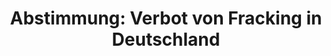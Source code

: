 ---
layout: abstimmung
title: "Abstimmung: Verbot von Fracking in Deutschland"
categories:
 - Wirtschaft
 - Energie
 - Umwelt
 - Naturschutz 
 - Technik
tags:
 - Fossile Energie
 - Fracking
 - Gesundheit
 - Umwelt
abstimmung:
 legislaturperiode: 18
 bundestagssitzung: 167
 abstimmung: 2
links:
 - title: https://www.bundestag.de/parlament/plenum/abstimmung/abstimmung?id=393
   url: https://www.bundestag.de/parlament/plenum/abstimmung/abstimmung?id=393
 - title: http://www.abgeordnetenwatch.de/fracking_verbot-1105-790.html
   url: http://www.abgeordnetenwatch.de/fracking_verbot-1105-790.html
data:
 - title: Abstimmungsergebnis 20160428_2-data.pdf
   url: /res/abstimmungsliste/20160428_2-data.pdf
 - title: Abstimmungsergebnis 20160428_2_xls-data.csv
   url: /res/abstimmungsliste/analyses/20160428_2_xls-data.csv
documents:
 - title: Drucksache 18/04810.pdf
   url: http://dip21.bundestag.de/dip21/btd/18/048/1804810.pdf
   local: /res/abstimmungsdaten/018-167-02/1804810.pdf
 - title: Drucksache 18/08113.pdf
   url: http://dip21.bundestag.de/dip21/btd/18/081/1808113.pdf
   local: /res/abstimmungsdaten/018-167-02/1808113.pdf
preview: |
     Deutscher Bundestag
    
     167. Sitzung des Deutschen Bundestages
     am Donnerstag, 28.April 2016
    
     Endgültiges Ergebnis der Namentlichen Abstimmung Nr. 2
    
     Beschlussempfehlung des Ausschusses für Umwelt, Naturschutz, Bau und
     Reaktorsicherheit (16. Ausschuss)
     zu dem Antrag der Abgeordneten Hubertus Zdebel, Eva Bulling-Schröter, Caren Lay,
     weiterer Abgeordneter und der Fraktion DIE LINKE.
     Verbot von Fracking in Deutschland
     - Drucksachen 18/4810 und 18/8113 -
    
     Abgegebene Stimmen insgesamt:
    
     589
    
     Nicht abgegebene Stimmen:
     Ja-Stimmen:
    
     41
     440
    
     Nein-Stimmen:
    
     120
    
     Enthaltungen:
    
     29
    
     Ungültige:
    
     Berlin, den 28.04.2016
    
     0
    
     Beginn: 13:49
     Ende: 13:52
---